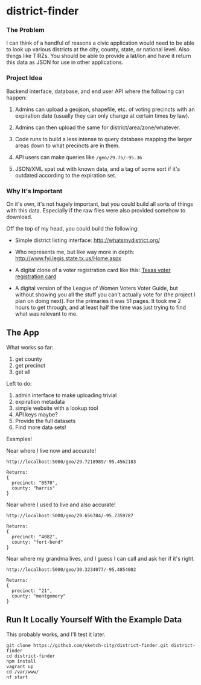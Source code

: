 # district-finder

### The Problem
I can think of a handful of reasons a civic application would need to be able to look up various districts at the city, county, state, or national level. Also things like TIRZs. You should be able to provide a lat/lon and have it return this data as JSON for use in other applications.

### Project Idea

Backend interface, database, and end user API where the following can happen:

1. Admins can upload a geojson, shapefile, etc. of voting precincts with an expiration date (usually they can only change at certain times by law).

1. Admins can then upload the same for district/area/zone/whatever.

1. Code runs to build a less intense to query database mapping the larger areas down to what precincts are in them.

1. API users can make queries like ```/geo/29.75/-95.36```

1. JSON/XML spat out with known data, and a tag of some sort if it's outdated according to the expiration set.

### Why It's Important

On it's own, it's not hugely important, but you could build all sorts of things with this data. Especially if the raw files were also provided somehow to download.

Off the top of my head, you could build the following:
* Simple district listing interface: http://whatsmydistrict.org/

* Who represents me, but like way more in depth: http://www.fyi.legis.state.tx.us/Home.aspx

* A digital clone of a voter registration card like this: [Texas voter registration card](https://cloud.githubusercontent.com/assets/1390578/15260137/bf478d78-191a-11e6-959a-c686203d0848.jpg)

* A digital version of the League of Women Voters Voter Guide, but without showing you all the stuff you can't actually vote for (the project I plan on doing next). For the primaries it was 51 pages. It took me 2 hours to get through, and at least half the time was just trying to find what was relevant to me.

## The App
What works so far:

1. get county
1. get precinct
1. get all

Left to do:

1. admin interface to make uploading trivial
1. expiration metadata
1. simple website with a lookup tool
1. API keys maybe?
1. Provide the full datasets
1. Find more data sets!

Examples!

Near where I live now and accurate!
```
http://localhost:5000/geo/29.7218989/-95.4562183

Returns:
{
  precinct: "0570",
  county: "harris"
}
```

Near where I used to live and also accurate!
```
http://localhost:5000/geo/29.656784/-95.7359787

Returns:
{
  precinct: "4082",
  county: "fort-bend"
}
```

Near where my grandma lives, and I guess I can call and ask her if it's right.
```
http://localhost:5000/geo/30.3234077/-95.4854002

Returns:
{
  precinct: "21",
  county: "montgomery"
}
```

## Run It Locally Yourself With the Example Data

This probably works, and I'll test it later.

```
git clone https://github.com/sketch-city/district-finder.git district-finder
cd district-finder
npm install
vagrant up
cd /var/www/
nf start
```
